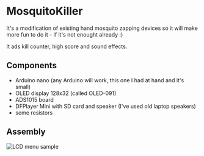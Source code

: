 # MosquitoKiller

It's a modification of existing hand mosquito zapping devices so it will make more fun to do it - if it's not enought already :)

It ads kill counter, high score and sound effects.

## Components

* Arduino nano (any Arduino will work, this one I had at hand and it's small)
* OLED display 128x32 (called OLED-091)
* ADS1015 board
* DFPlayer Mini with SD card and speaker (I've used old laptop speakers)
* some resistors

## Assembly

![LCD menu sample](https://raw.githubusercontent.com/Saur0o0n/pidkiln/master/Documentation/images/PIDKiln_LCD_sample2.png)
